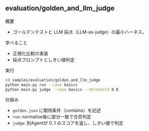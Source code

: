 ## evaluation/golden_and_llm_judge

概要
- ゴールデンテストと LLM 採点（LLM-as-judge）の最小ハーネス。

学べること
- 正規化比較の実装
- 採点プロンプトとしきい値判定

実行
```bash
cd samples/evaluation/golden_and_llm_judge
python main.py run --case basics
python main.py judge --case basics --threshold 0.8
```

仕組み
- `golden.json` に期待条件（contains）を記述
- `run`: normalize後に部分一致で合否判定
- `judge`: 別Agentが 0..1 のスコアを返し、しきい値で判定
